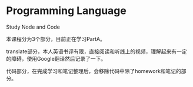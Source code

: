 # Programming Language
Study Node and Code

本课程分为3个部分，目前正在学习PartA。

translate部分，本人英语书评有限，直接阅读和听线上的视频，理解起来有一定的障碍，使用Google翻译然后记录了一下。

代码部分，在完成学习和笔记整理后，会移除代码中除了homework和笔记的部分。
